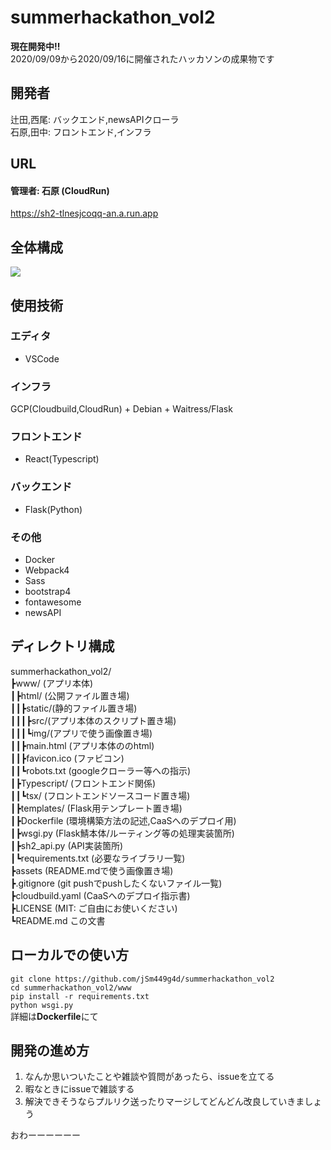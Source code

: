 # summerhackathon_vol2
**現在開発中!!**  
2020/09/09から2020/09/16に開催されたハッカソンの成果物です

## 開発者
辻田,西尾: バックエンド,newsAPIクローラ  
石原,田中: フロントエンド,インフラ  

## URL
#### 管理者: 石原 (CloudRun)
https://sh2-tlnesjcoqq-an.a.run.app

## 全体構成
![](https://github.com/jSm449g4d/summerhackathon_vol2/blob/master/assets/zentai.png)

## 使用技術
### エディタ
- VSCode
### インフラ
GCP(Cloudbuild,CloudRun) + Debian + Waitress/Flask
### フロントエンド
- React(Typescript)
### バックエンド
- Flask(Python)
### その他
- Docker
- Webpack4
- Sass
- bootstrap4
- fontawesome
- newsAPI

## ディレクトリ構成
summerhackathon_vol2/  
┣www/ (アプリ本体)  
┃┣html/ (公開ファイル置き場)  
┃┃┣static/(静的ファイル置き場)  
┃┃┃┣src/(アプリ本体のスクリプト置き場)  
┃┃┃┗img/(アプリで使う画像置き場)  
┃┃┣main.html (アプリ本体ののhtml)  
┃┃┣favicon.ico (ファビコン)  
┃┃┗robots.txt (googleクローラー等への指示)  
┃┣Typescript/ (フロントエンド関係)  
┃┃┗tsx/ (フロントエンドソースコード置き場)  
┃┣templates/ (Flask用テンプレート置き場)  
┃┣Dockerfile (環境構築方法の記述,CaaSへのデプロイ用)  
┃┣wsgi.py (Flask鯖本体/ルーティング等の処理実装箇所)  
┃┣sh2_api.py (API実装箇所)  
┃┗requirements.txt (必要なライブラリ一覧)  
┣assets (README.mdで使う画像置き場)  
┣.gitignore (git pushでpushしたくないファイル一覧)  
┣cloudbuild.yaml (CaaSへのデプロイ指示書)  
┣LICENSE (MIT: ご自由にお使いください)  
┗README.md この文書  


## ローカルでの使い方
`git clone https://github.com/jSm449g4d/summerhackathon_vol2`  
`cd summerhackathon_vol2/www`  
`pip install -r requirements.txt`  
`python wsgi.py`  
詳細は**Dockerfile**にて  

## 開発の進め方
1. なんか思いついたことや雑談や質問があったら、issueを立てる  
2. 暇なときにissueで雑談する  
3. 解決できそうならプルリク送ったりマージしてどんどん改良していきましょう  

おわーーーーーー
